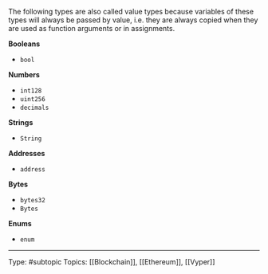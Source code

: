 The following types are also called value types because variables of these types will always be passed by value, i.e. they are always copied when they are used as function arguments or in assignments.

**Booleans**
-   `bool`

**Numbers**
-   `int128`
-   `uint256`
-   `decimals`

**Strings**
-   `String`

**Addresses**
-   `address`

**Bytes**
-   `bytes32`
-   `Bytes`

**Enums**
-   `enum`

___
Type: #subtopic 
Topics: [[Blockchain]], [[Ethereum]], [[Vyper]]

